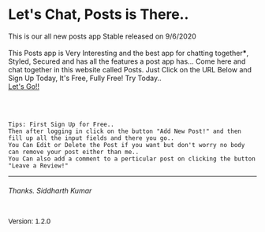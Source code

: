 <h1>Let's Chat, Posts is There..</h1>
  <p>This is our all new posts app Stable released on 9/6/2020<br><br>
    This Posts app is Very Interesting and the best app for chatting together<b>*</b>, Styled, Secured 
    and has all the features a post app has...
    Come here and chat together in this website called Posts.
    Just Click on the URL Below and Sign Up Today, It's Free, Fully Free! Try Today..<br>
    <a href="https://postapp2.herokuapp.com/register" target="new">Let's Go!!</a>
  </p><br><br>
  <p>
    
    
    Tips: First Sign Up for Free..
    Then after logging in click on the button "Add New Post!" and then 
    fill up all the input fields and there you go..
    You Can Edit or Delete the Post if you want but don't worry no body can remove your post either than me..
    You Can also add a comment to a perticular post on clicking the button "Leave a Review!"
  </p>
  <hr>
  <h6>Thanks.
  Siddharth Kumar
</h6>
  <p align="right" style="float: left; font-family: arial;">Version: 1.2.0</p>
  
